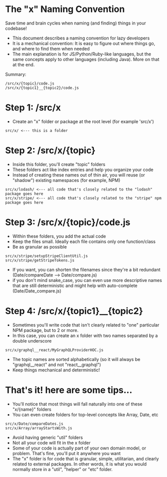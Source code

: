 # The "x" Naming Convention

Save time and brain cycles when naming (and finding) things in your codebase!

* This document describes a naming convention for lazy developers
* It is a mechanical convention: It is easy to figure out where things go, and where to find them when needed
* The main explanation is for JS/Python/Ruby-like languages, but the same concepts apply to other languages (including Java). More on that at the end.

Summary:
```
/src/x/{topic}/code.js
/src/x/{topic1}__{topic2}/code.js
```

# Step 1: /src/x

* Create an "x" folder or package at the root level (for example 'src/x')

```
src/x/ <--- this is a folder
```

# Step 2: /src/x/{topic}

* Inside this folder, you'll create "topic" folders
* These folders act like index entries and help you organize your code
* Instead of creating these names out of thin air, you will reuse (or "shadow") existing namespaces (for example, NPM)

```
src/x/lodash/ <--- all code that's closely related to the "lodash" package goes here
src/x/stripe/ <--- all code that's closely related to the "stripe" npm package goes here
```

# Step 3: /src/x/{topic}/code.js

* Within these folders, you add the actual code
* Keep the files small. Ideally each file contains only one function/class
* Be as granular as possible

```
src/x/stripe/setupStripeClientUtil.js
src/x/stripe/getStripeTokens.js
```

* If you want, you can shorten the filenames since they're a bit redundant (Date/compareDate --> Date/compare.js)
* if you don't mind snake_case, you can even use more descriptive names that are still deterministic and might help with auto-complete (Date/Date_compare.js)

# Step 4: /src/x/{topic1}__{topic2}

* Sometimes you'll write code that isn't clearly related to "one" particular NPM package, but to 2 or more.
* In this case, you can create an x folder with two names separated by a double underscore

```
src/x/graphql__react/MyGraphQLProviderHOC.js
```

* The topic names are sorted alphabetically (so it will always be "graphql__react" and not "react__graphql")
* Keep things mechanical and deterministic!

# That's it! here are some tips...

* You'll notice that most things will fall naturally into one of these "x/{name}" folders
* You can even create folders for top-level concepts like Array, Date, etc

```
src/x/Date/compareDates.js
src/x/Array/arrayStartsWith.js
```

* Avoid having generic "util" folders
* Not all your code will fit in the x folder
* Some of your code is actually part of your own domain model, or problem. That's fine, you'll put it anywhere you want
* The "x" folder is for code that is granular, simple, utilitarian, and clearly related to external packages. In other words, it is what you would normally store in a "util", "helper" or "etc" folder.
